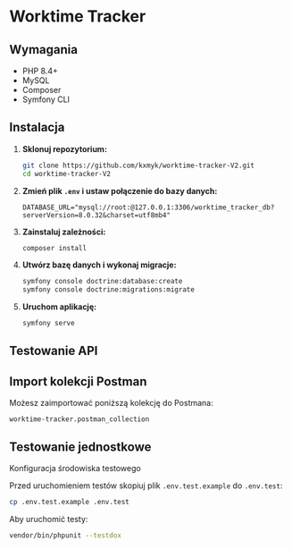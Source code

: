 # Worktime Tracker

## Wymagania
- PHP 8.4+
- MySQL
- Composer
- Symfony CLI

## Instalacja

1. **Sklonuj repozytorium:**
   ```sh
   git clone https://github.com/kxmyk/worktime-tracker-V2.git
   cd worktime-tracker-V2
   ```

2. **Zmień plik `.env` i ustaw połączenie do bazy danych:**
   ```env
   DATABASE_URL="mysql://root:@127.0.0.1:3306/worktime_tracker_db?serverVersion=8.0.32&charset=utf8mb4"
   ```

3. **Zainstaluj zależności:**
   ```sh
   composer install
   ```

4. **Utwórz bazę danych i wykonaj migracje:**
   ```sh
   symfony console doctrine:database:create
   symfony console doctrine:migrations:migrate
   ```

5. **Uruchom aplikację:**
   ```sh
   symfony serve
   ```

## Testowanie API

## Import kolekcji Postman
Możesz zaimportować poniższą kolekcję do Postmana:

````worktime-tracker.postman_collection````

## Testowanie jednostkowe

Konfiguracja środowiska testowego

Przed uruchomieniem testów skopiuj plik `.env.test.example` do `.env.test`:

```sh
cp .env.test.example .env.test
```

Aby uruchomić testy:
```sh
vendor/bin/phpunit --testdox
```